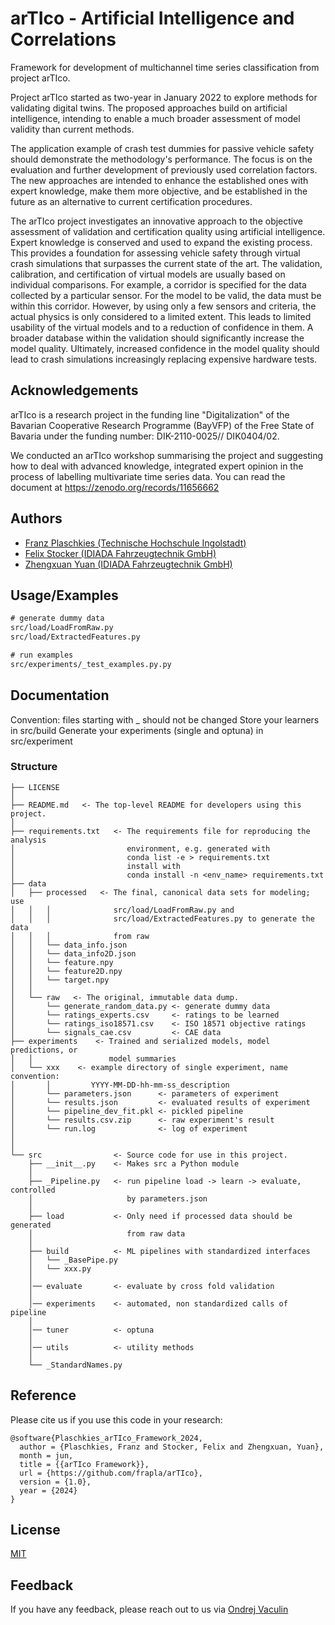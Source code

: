
# arTIco - Artificial Intelligence and Correlations 

Framework for development of multichannel time series classification from project arTIco.

Project arTIco started as two-year in January 2022 to explore methods for validating digital twins. The proposed approaches build on artificial intelligence, intending to enable a much broader assessment of model validity than current methods.

The application example of crash test dummies for passive vehicle safety should demonstrate the methodology's performance. The focus is on the evaluation and further development of previously used correlation factors. The new approaches are intended to enhance the established ones with expert knowledge, make them more objective, and be established in the future as an alternative to current certification procedures.

The arTIco project investigates an innovative approach to the objective assessment of validation and certification quality using artificial intelligence. Expert knowledge is conserved and used to expand the existing process. This provides a foundation for assessing vehicle safety through virtual crash simulations that surpasses the current state of the art. The validation, calibration, and certification of virtual models are usually based on individual comparisons. For example, a corridor is specified for the data collected by a particular sensor. For the model to be valid, the data must be within this corridor. However, by using only a few sensors and criteria, the actual physics is only considered to a limited extent. This leads to limited usability of the virtual models and to a reduction of confidence in them. A broader database within the validation should significantly increase the model quality. Ultimately, increased confidence in the model quality should lead to crash simulations increasingly replacing expensive hardware tests.




## Acknowledgements

arTIco is a research project in the funding line "Digitalization" of the Bavarian Cooperative Research Programme (BayVFP) of the Free State of Bavaria under the funding number: DIK-2110-0025// DIK0404/02.

We conducted an arTIco workshop summarising the project and suggesting how to deal with advanced knowledge, integrated expert opinion in the process of labelling multivariate time series data.  You can read the document at https://zenodo.org/records/11656662

## Authors

- [Franz Plaschkies (Technische Hochschule Ingolstadt)](https://github.com/frapla)
- [Felix Stocker (IDIADA Fahrzeugtechnik GmbH)](https://github.com/FelixStocker94)
- [Zhengxuan Yuan (IDIADA Fahrzeugtechnik GmbH)](https://github.com/Kevoyuan)

## Usage/Examples

```cmd
# generate dummy data
src/load/LoadFromRaw.py
src/load/ExtractedFeatures.py

# run examples
src/experiments/_test_examples.py.py
```


## Documentation

Convention: files starting with _ should not be changed
Store your learners in src/build
Generate your experiments (single and optuna) in src/experiment

### Structure

    ├── LICENSE
	│
    ├── README.md   <- The top-level README for developers using this project.
	│
	├── requirements.txt   <- The requirements file for reproducing the analysis 
	│                         environment, e.g. generated with 
	│						  conda list -e > requirements.txt
    │                         install with 
	│                         conda install -n <env_name> requirements.txt
    ├── data
    │   ├── processed   <- The final, canonical data sets for modeling; use
	│   │   │              src/load/LoadFromRaw.py and 
	│	│	│			   src/load/ExtractedFeatures.py to generate the data
	│	│	│			   from raw
    │   │   └── data_info.json
	│   │   └── data_info2D.json
    │   │   └── feature.npy
    │   │   └── feature2D.npy
    │   │   └── target.npy
    │   │
    │   └── raw   <- The original, immutable data dump.
    │       └── generate_random_data.py <- generate dummy data
	│       └── ratings_experts.csv     <- ratings to be learned
    │       └── ratings_iso18571.csv    <- ISO 18571 objective ratings
    │       └── signals_cae.csv         <- CAE data
    ├── experiments    <- Trained and serialized models, model predictions, or
	│   │                 model summaries
    │   └── xxx    <- example directory of single experiment, name convention:
	│       │         YYYY-MM-DD-hh-mm-ss_description
    │       └── parameters.json      <- parameters of experiment
    │       └── results.json         <- evaluated results of experiment
    │       └── pipeline_dev_fit.pkl <- pickled pipeline
    │       └── results.csv.zip      <- raw experiment's result
    │       └── run.log              <- log of experiment
    │
    │
    └── src                <- Source code for use in this project.
        ├── __init__.py    <- Makes src a Python module
        │
        ├── _Pipeline.py   <- run pipeline load -> learn -> evaluate, controlled
		│                     by parameters.json
        │
        ├── load           <- Only need if processed data should be generated
		│                     from raw data
        │
        ├── build          <- ML pipelines with standardized interfaces
        │   └── _BasePipe.py
        │   └── xxx.py
        │
        │── evaluate       <- evaluate by cross fold validation
        │
        │── experiments    <- automated, non standardized calls of pipeline
		│
		│── tuner          <- optuna
        │
        │── utils          <- utility methods
        │
        └── _StandardNames.py

## Reference

Please cite us if you use this code in your research:
```
@software{Plaschkies_arTIco_Framework_2024,
  author = {Plaschkies, Franz and Stocker, Felix and Zhengxuan, Yuan},
  month = jun,
  title = {{arTIco Framework}},
  url = {https://github.com/frapla/arTIco},
  version = {1.0},
  year = {2024}
}
```

## License

[MIT](https://choosealicense.com/licenses/mit/)


## Feedback

If you have any feedback, please reach out to us via [Ondrej Vaculin](ondrej.vaculin@thi.de)

